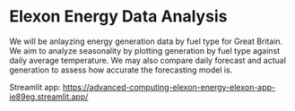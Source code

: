# Elexon Energy Data Analysis

We will be anlayzing energy generation data by fuel type for Great Britain. We aim to analyze seasonality by plotting generation by fuel type against daily average temperature. We may also compare daily forecast and actual generation to assess how accurate the forecasting model is.

Streamlit app: https://advanced-computing-elexon-energy-elexon-app-ie89eg.streamlit.app/
